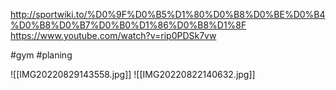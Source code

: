 http://sportwiki.to/%D0%9F%D0%B5%D1%80%D0%B8%D0%BE%D0%B4%D0%B8%D0%B7%D0%B0%D1%86%D0%B8%D1%8F
https://www.youtube.com/watch?v=rip0PDSk7vw

#gym #planing 


![[IMG20220829143558.jpg]]
![[IMG20220822140632.jpg]]
